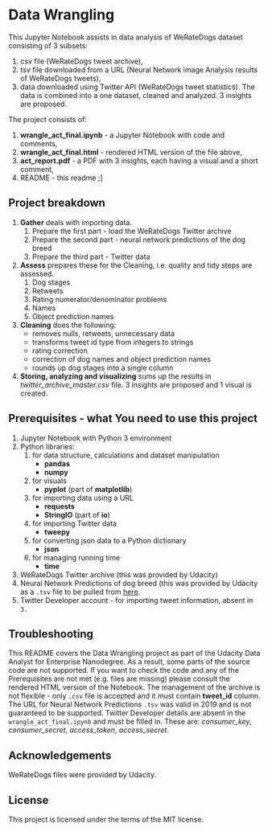 # Data Wrangling

This Jupyter Notebook assists in data analysis of WeRateDogs dataset consisting of 3 subsets:
1. csv file (WeRateDogs tweet archive),
2. tsv file downloaded from a URL (Neural Network image Analysis results of WeRateDogs tweets),
3. data downloaded using Twitter API (WeRateDogs tweet statistics).
The data is combined into a one dataset, cleaned and analyzed. 3 insights are proposed.

The project consists of:
1. **wrangle_act_final.ipynb** - a Jupyter Notebook with code and comments,
2. **wrangle_act_final.html** - rendered HTML version of the file above,
3. **act_report.pdf** - a PDF with 3 insights, each having a visual and a short comment,
3. README - this readme ;]

## Project breakdown
1. **Gather** deals with importing data.
   1. Prepare the first part - load the WeRateDogs Twitter archive
   2. Prepare the second part - neural network predictions of the dog breed
   3. Prepare the third part - Twitter data
2. **Assess** prepares these for the Cleaning, i.e. quality and tidy steps
are assessed.
   1. Dog stages
   2. Retweets
   3. Rating numerator/denominator problems
   4. Names
   5. Object prediction names
3. **Cleaning** does the following:
   * removes nulls, retweets, unnecessary data
   * transforms tweet id type from integers to strings
   * rating correction
   * correction of dog names and object prediction names
   * rounds up dog stages into a single column
4. **Storing, analyzing and visualizing** sums up the results in
*twitter_archive_master.csv* file. 3 insights are proposed and 1 visual is created.

## Prerequisites - what You need to use this project

 1. Jupyter Notebook with Python 3 environment
 2. Python libraries:
    1. for data structure, calculations and dataset manipulation
       * **pandas**
       * **numpy**
    2. for visuals
       * **pyplot** (part of **matplotlib**)
    3. for importing data using a URL
       * **requests**
       * **StringIO** (part of **io**)
    4. for importing Twitter data
       * **tweepy**
    5. for converting json data to a Python dictionary
       * **json**
    6. for managing running time
       * **time**
3. WeRateDogs Twitter archive (this was provided by Udacity)
4. Neural Network Predictions of dog breed (this was provided by Udacity as a `.tsv`
  file to be pulled from [here](https://d17h27t6h515a5.cloudfront.net/topher/2017/August/599fd2ad_image-predictions/image-predictions.tsv).
5. Twitter Developer account - for importing tweet information, absent in `3.`

## Troubleshooting
This README covers the Data Wrangling project as part of the Udacity
Data Analyst for Enterprise Nanodegree. As a result, some parts of the source
code are not supported. If you want to check the code and any of the Prerequisites
are not met (e.g. files are missing) please consult the rendered HTML version of the Notebook.
The management of the archive is not flexible - only `.csv` file is accepted
and it must contain **tweet_id** column.
The URL for Neural Network Predictions `.tsv` was valid in 2019 and is not
guaranteed to be supported.
Twitter Developer details are absent in the `wrangle_act_final.ipynb` and must
be filled in. These are: _consumer_key_, _consumer_secret_, _access_token_,
_access_secret_.

## Acknowledgements
WeRateDogs files were provided by Udacity.

## License
This project is licensed under the terms of the MIT license.
